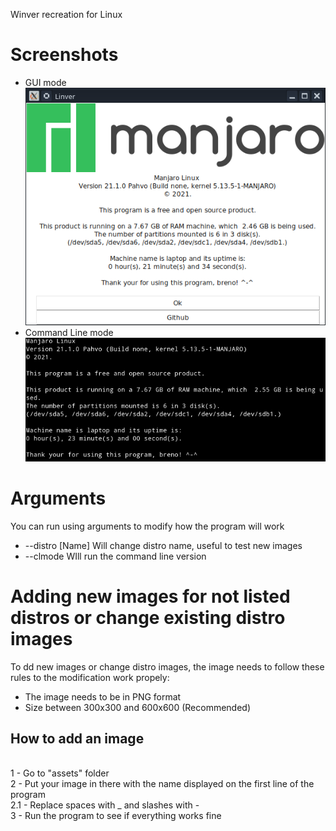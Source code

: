 Winver recreation for Linux

# Screenshots #
* GUI mode
<br> ![alt text](https://github.com/BrenoMartinsDeOliveiraVasconcelos/linver/blob/main/screenshots/example.png?raw=true)
* Command Line mode
<br> ![alt text](https://github.com/BrenoMartinsDeOliveiraVasconcelos/linver/blob/main/screenshots/sampleclm.png?raw=true)


# Arguments #
You can run using arguments to modify how the program will work
* --distro [Name]
Will change distro name, useful to test new images
* --clmode
WIll run the command line version

# Adding new images for not listed distros or change existing distro images #
To dd new images or change distro images, the image needs to follow these rules to the modification work propely:
* The image needs to be in PNG format
* Size between 300x300 and 600x600 (Recommended)

## How to add an image ##
<br> 1 - Go to "assets" folder
<br> 2 - Put your image in there with the name displayed on the first line of the program
<br> 2.1 - Replace spaces with _ and slashes with -
<br> 3 - Run the program to see if everything works fine

